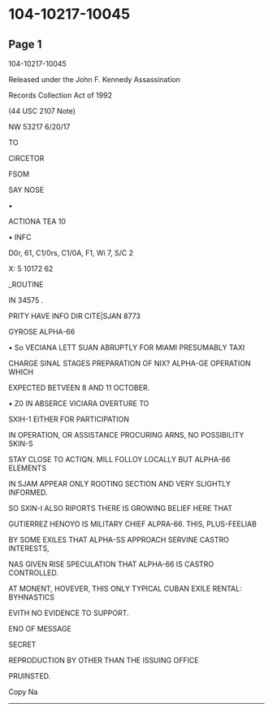 # 104-10217-10045

## Page 1

104-10217-10045

Released under the John F. Kennedy Assassination

Records Collection Act of 1992

(44 USC 2107 Note)

NW 53217 6/20/17

TO

CIRCETOR

FSOM

SAY NOSE

•

ACTIONA TEA 10

• INFC

D0r, 61, C1/0rs, C1/0A, F1, Wi 7, S/C 2

X: 5 10172 62

_ROUTINE

IN 34575 .

PRITY HAVE INFO DIR CITE|SJAN 8773

GYROSE ALPHA-66

• So VECIANA LETT SUAN ABRUPTLY FOR MIAMI PRESUMABLY TAXI

CHARGE SINAL STAGES PREPARATION OF NIX? ALPHA-GE OPERATION WHICH

EXPECTED BETVEEN 8 AND 11 OCTOBER.

• Z0 IN ABSERCE VICIARA OVERTURE TO

SXIH-1 EITHER FOR PARTICIPATION

IN OPERATION, OR ASSISTANCE PROCURING ARNS, NO POSSIBILITY SKIN-S

STAY CLOSE TO ACTIQN. MILL FOLLOY LOCALLY BUT ALPHA-66 ELEMENTS

IN SJAM APPEAR ONLY ROOTING SECTION AND VERY SLIGHTLY INFORMED.

SO SXIN-I ALSO RIPORTS THERE IS GROWING BELIEF HERE THAT

GUTIERREZ HENOYO IS MILITARY CHIEF ALPRA-66. THIS, PLUS-FEELIAB

BY SOME EXILES THAT ALPHA-SS APPROACH SERVINE CASTRO INTERESTS,

NAS GIVEN RISE SPECULATION THAT ALPHA-66 IS CASTRO CONTROLLED.

AT MONENT, HOVEVER, THIS ONLY TYPICAL CUBAN EXILE RENTAL: BYHNASTICS

EVITH NO EVIDENCE TO SUPPORT.

ENO OF MESSAGE

SECRET

REPRODUCTION BY OTHER THAN THE ISSUING OFFICE

PRUINSTED.

Copy Na

---

